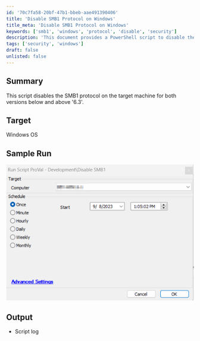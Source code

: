 ```yaml
---
id: '70c7fa58-20bf-47b1-bbeb-aae491390406'
title: 'Disable SMB1 Protocol on Windows'
title_meta: 'Disable SMB1 Protocol on Windows'
keywords: ['smb1', 'windows', 'protocol', 'disable', 'security']
description: 'This document provides a PowerShell script to disable the SMB1 protocol on Windows operating systems, applicable for versions below and above 6.3. It includes sample run output and logging details.'
tags: ['security', 'windows']
draft: false
unlisted: false
---
```


## Summary

This script disables the SMB1 protocol on the target machine for both versions below and above '6.3'.

## Target

Windows OS

## Sample Run

![Sample Run](../../../static/img/Disable-SMB1/image_1.png)

## Output

- Script log

